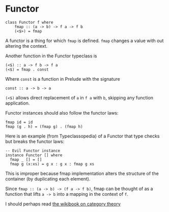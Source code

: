 # Functor

```
class Functor f where
    fmap :: (a -> b) -> f a -> f b
    (<$>) = fmap
```

A functor is a thing for which `fmap` is defined. `fmap` changes a value with
out altering the context.

Another function in the Functor typeclass is

```
(<$) :: a -> f b -> f a
(<$) = fmap . const
```

Where `const` is a function in Prelude with the signature

```
const :: a -> b -> a    
```

`(<$)` allows direct replacement of `a` in `f a` with `b`, skipping any
function application.

Functor instances should also follow the functor laws:

```
fmap id = id
fmap (g . h) = (fmap g) . (fmap h)
```

Here is an example (from Typeclassopedia) of a Functor that type checks but
breaks the functor laws:

```
-- Evil Functor instance
instance Functor [] where
  fmap _ [] = []
  fmap g (x:xs) = g x : g x : fmap g xs
```

This is improper because fmap implementation alters the structure of the
container (by duplicating each element).

Since `fmap :: (a -> b) -> (f a -> f b)`, fmap can be thought of as a function
that lifts `a -> b` into a mapping in the context of `f`.

I should perhaps read
[the wikibook on category theory](https://en.wikibooks.org/wiki/Haskell/Category_theory)

